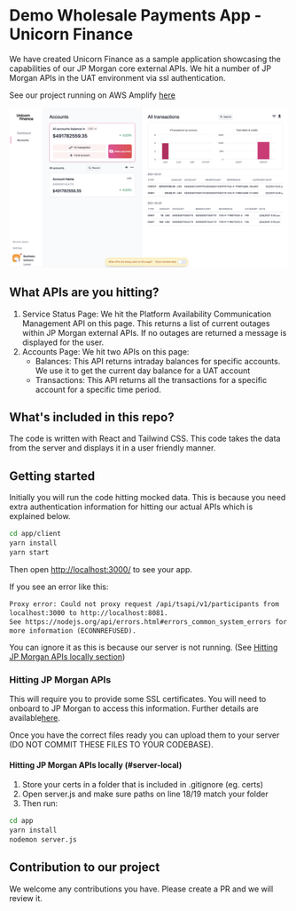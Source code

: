 # Demo Wholesale Payments App - Unicorn Finance

We have created Unicorn Finance as a sample application showcasing the
capabilities of our JP Morgan core external APIs. We hit a number of JP Morgan
APIs in the UAT environment via ssl authentication.

See our project running on AWS Amplify
[here](https://www.unicorn-finance-dev.com/)

![Screenshot of Unicorn Finance](unicorn-finance-account.png 'Screenshot of Unicorn Finance')

## What APIs are you hitting?

1. Service Status Page: We hit the Platform Availability Communication
   Management API on this page. This returns a list of current outages within JP
   Morgan external APIs. If no outages are returned a message is displayed for
   the user.
2. Accounts Page: We hit two APIs on this page:
   - Balances: This API returns intraday balances for specific accounts. We use
     it to get the current day balance for a UAT account
   - Transactions: This API returns all the transactions for a specific account
     for a specific time period.

## What's included in this repo?

The code is written with React and Tailwind CSS. 
This code takes the data from the server and displays it in a user friendly manner.

## Getting started

Initially you will run the code hitting mocked data. 
This is because you need extra authentication information for hitting our actual APIs which is explained below.

```sh
cd app/client
yarn install
yarn start
```
Then open [http://localhost:3000/](http://localhost:3000/) to see your app.<br>

If you see an error like this:
```
Proxy error: Could not proxy request /api/tsapi/v1/participants from localhost:3000 to http://localhost:8081.
See https://nodejs.org/api/errors.html#errors_common_system_errors for more information (ECONNREFUSED).
```

You can ignore it as this is because our server is not running. (See [Hitting JP Morgan APIs locally section](#server-local))

### Hitting JP Morgan APIs

This will require you to provide some SSL certificates. 
You will need to onboard to JP Morgan to access this information. Further details are available[here](http://developer.jpmorgan.com/).

Once you have the correct files ready you can upload them to your server (DO NOT COMMIT THESE FILES TO YOUR CODEBASE).

#### Hitting JP Morgan APIs locally (#server-local)

1. Store your certs in a folder that is included in .gitignore (eg. certs)
2. Open server.js and make sure paths on line 18/19 match your folder
3. Then run:

```sh
cd app
yarn install
nodemon server.js
```


## Contribution to our project

We welcome any contributions you have. Please create a PR and we will review it.

